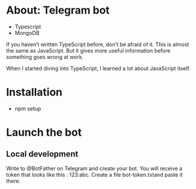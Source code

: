 # About: Telegram bot

- Typescript
- MongoDB


If you haven’t written TypeScript before, don’t be afraid of it. This is almost the same as JavaScript. But it gives more useful information before something goes wrong at work.

When I started diving into TypeScript, I learned a lot about JavaScript itself.

# Installation
-  npm setup

# Launch the bot
## Local development
Write to @BotFather on Telegram and create your bot. You will receive a token that looks like this : 123:abc. Create a file bot-token.txtand paste it there.